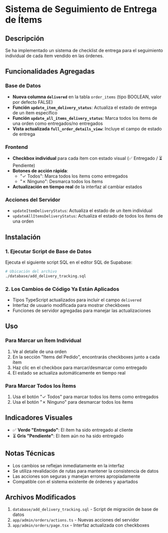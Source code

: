 # Sistema de Seguimiento de Entrega de Ítems

## Descripción
Se ha implementado un sistema de checklist de entrega para el seguimiento individual de cada ítem vendido en las órdenes.

## Funcionalidades Agregadas

### Base de Datos
- **Nueva columna `delivered`** en la tabla `order_items` (tipo BOOLEAN, valor por defecto FALSE)
- **Función `update_item_delivery_status`**: Actualiza el estado de entrega de un ítem específico
- **Función `update_all_items_delivery_status`**: Marca todos los ítems de una orden como entregados/no entregados
- **Vista actualizada `full_order_details_view`**: Incluye el campo de estado de entrega

### Frontend
- **Checkbox individual** para cada ítem con estado visual (✅ Entregado / ⏳ Pendiente)
- **Botones de acción rápida**:
  - "✓ Todos": Marca todos los ítems como entregados
  - "✗ Ninguno": Desmarca todos los ítems
- **Actualización en tiempo real** de la interfaz al cambiar estados

### Acciones del Servidor
- `updateItemDeliveryStatus`: Actualiza el estado de un ítem individual
- `updateAllItemsDeliveryStatus`: Actualiza el estado de todos los ítems de una orden

## Instalación

### 1. Ejecutar Script de Base de Datos
Ejecuta el siguiente script SQL en el editor SQL de Supabase:

```bash
# Ubicación del archivo
./database/add_delivery_tracking.sql
```

### 2. Los Cambios de Código Ya Están Aplicados
- Tipos TypeScript actualizados para incluir el campo `delivered`
- Interfaz de usuario modificada para mostrar checkboxes
- Funciones de servidor agregadas para manejar las actualizaciones

## Uso

### Para Marcar un Ítem Individual
1. Ve al detalle de una orden
2. En la sección "Items del Pedido", encontrarás checkboxes junto a cada ítem
3. Haz clic en el checkbox para marcar/desmarcar como entregado
4. El estado se actualiza automáticamente en tiempo real

### Para Marcar Todos los Ítems
1. Usa el botón "✓ Todos" para marcar todos los ítems como entregados
2. Usa el botón "✗ Ninguno" para desmarcar todos los ítems

## Indicadores Visuales

- ✅ **Verde "Entregado"**: El ítem ha sido entregado al cliente
- ⏳ **Gris "Pendiente"**: El ítem aún no ha sido entregado

## Notas Técnicas

- Los cambios se reflejan inmediatamente en la interfaz
- Se utiliza revalidación de rutas para mantener la consistencia de datos
- Las acciones son seguras y manejan errores apropiadamente
- Compatible con el sistema existente de órdenes y apartados

## Archivos Modificados

1. `database/add_delivery_tracking.sql` - Script de migración de base de datos
2. `app/admin/orders/actions.ts` - Nuevas acciones del servidor
3. `app/admin/orders/page.tsx` - Interfaz actualizada con checkboxes
